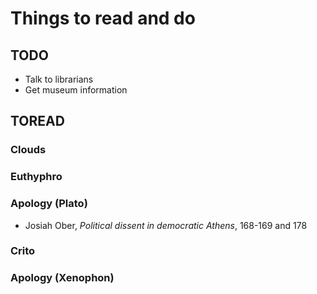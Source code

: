 # Things to read and do

## TODO

* Talk to librarians
* Get museum information

## TOREAD

### Clouds
### Euthyphro
### Apology (Plato)

* Josiah Ober, *Political dissent in democratic Athens*, 168-169 and 178

### Crito
### Apology (Xenophon)
